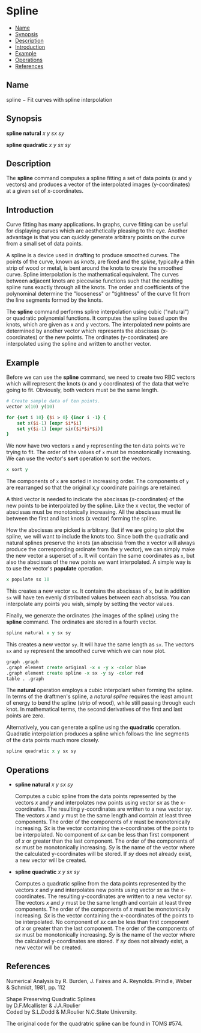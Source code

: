 # Spline

  - [Name](#name)
  - [Synopsis](#synopsis)
  - [Description](#description)
  - [Introduction](#introduction)
  - [Example](#example)
  - [Operations](#operations)
  - [References](#references)

## Name

spline − Fit curves with spline interpolation

## Synopsis

**spline natural** *x y sx sy*

**spline quadratic** *x y sx sy*

## Description

The **spline** command computes a spline fitting a set of data points (x and y vectors) and produces a vector of the
interpolated images (y-coordinates) at a given set of x-coordinates.

## Introduction

Curve fitting has many applications. In graphs, curve fitting can be useful for displaying curves which are
aesthetically pleasing to the eye. Another advantage is that you can quickly generate arbitrary points on the curve from
a small set of data points.

A spline is a device used in drafting to produce smoothed curves. The points of the curve, known as *knots*, are fixed
and the *spline*, typically a thin strip of wood or metal, is bent around the knots to create the smoothed curve. Spline
interpolation is the mathematical equivalent. The curves between adjacent knots are piecewise functions such that the
resulting spline runs exactly through all the knots. The order and coefficients of the polynominal determine the
"looseness" or "tightness" of the curve fit from the line segments formed by the knots.

The **spline** command performs spline interpolation using cubic ("natural") or quadratic polynomial functions. It
computes the spline based upon the knots, which are given as x and y vectors. The interpolated new points are determined
by another vector which represents the abscissas (x-coordinates) or the new points. The ordinates (y-coordinates) are
interpolated using the spline and written to another vector.

## Example

Before we can use the **spline** command, we need to create two RBC vectors which will represent the knots (x and y
coordinates) of the data that we're going to fit. Obviously, both vectors must be the same length.

```tcl
# Create sample data of ten points.
vector x(10) y(10)

for {set i 10} {$i > 0} {incr i -1} {
    set x($i-1) [expr $i*$i]
    set y($i-1) [expr sin($i*$i*$i)]
}
```

We now have two vectors `x` and `y` representing the ten data points we're trying to fit. The order of the values of `x`
must be monotonically increasing. We can use the vector's **sort** operation to sort the vectors.

```tcl
x sort y
```

The components of `x` are sorted in increasing order. The components of `y` are rearranged so that the original x,y
coordinate pairings are retained.

A third vector is needed to indicate the abscissas (x-coordinates) of the new points to be interpolated by the
spline. Like the x vector, the vector of abscissas must be monotonically increasing. All the abscissas must lie between
the first and last knots (x vector) forming the spline.

How the abscissas are picked is arbitrary. But if we are going to plot the spline, we will want to include the knots
too. Since both the quadratic and natural splines preserve the knots (an abscissa from the x vector will always produce
the corresponding ordinate from the y vector), we can simply make the new vector a superset of `x`. It will contain the
same coordinates as `x`, but also the abscissas of the new points we want interpolated. A simple way is to use the
vector's **populate** operation.

```tcl
x populate sx 10
```

This creates a new vector `sx`. It contains the abscissas of `x`, but in addition `sx` will have ten evenly distributed
values between each abscissa. You can interpolate any points you wish, simply by setting the vector values.

Finally, we generate the ordinates (the images of the spline) using the **spline** command. The ordinates are stored in
a fourth vector.

```tcl
spline natural x y sx sy
```

This creates a new vector `sy`. It will have the same length as `sx`.  The vectors `sx` and `sy` represent the smoothed
curve which we can now plot.

```tcl
graph .graph
.graph element create original -x x -y x -color blue
.graph element create spline -x sx -y sy -color red
table . .graph
```

The **natural** operation employs a cubic interpolant when forming the spline. In terms of the draftmen's spline, a
*natural spline* requires the least amount of energy to bend the spline (strip of wood), while still passing through
each knot. In mathematical terms, the second derivatives of the first and last points are zero.

Alternatively, you can generate a spline using the **quadratic** operation. Quadratic interpolation produces a spline
which follows the line segments of the data points much more closely.

```tcl
spline quadratic x y sx sy
```

## Operations

- **spline natural** *x y sx sy*

  Computes a cubic spline from the data points represented by the vectors *x* and *y* and interpolates new points using
  vector *sx* as the x-coordinates. The resulting y-coordinates are written to a new vector *sy*. The vectors *x* and
  *y* must be the same length and contain at least three components. The order of the components of *x* must be
  monotonically increasing. *Sx* is the vector containing the x-coordinates of the points to be interpolated. No
  component of *sx* can be less than first component of *x* or greater than the last component.  The order of the
  components of *sx* must be monotonically increasing.  *Sy* is the name of the vector where the calculated
  y-coordinates will be stored. If *sy* does not already exist, a new vector will be created.

- **spline quadratic** *x y sx sy*

  Computes a quadratic spline from the data points represented by the vectors *x* and *y* and interpolates new points
  using vector *sx* as the x-coordinates. The resulting y-coordinates are written to a new vector *sy*. The vectors *x*
  and *y* must be the same length and contain at least three components. The order of the components of *x* must be
  monotonically increasing. *Sx* is the vector containing the x-coordinates of the points to be interpolated. No
  component of *sx* can be less than first component of *x* or greater than the last component.  The order of the
  components of *sx* must be monotonically increasing.  *Sy* is the name of the vector where the calculated
  y-coordinates are stored. If *sy* does not already exist, a new vector will be created.

## References

Numerical Analysis by R. Burden, J. Faires and A. Reynolds. Prindle, Weber & Schmidt, 1981, pp. 112

Shape Preserving Quadratic Splines\
by D.F.Mcallister & J.A.Roulier\
Coded by S.L.Dodd & M.Roulier N.C.State University.

The original code for the quadratric spline can be found in TOMS #574.
